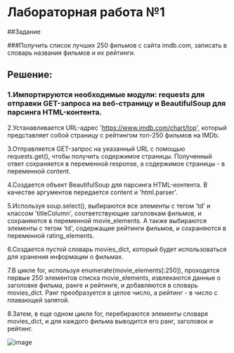 # Лабораторная работа №1
##Задание

###Получить список лучших 250 фильмов с сайта imdb.com, записать в словарь названия фильмов и их рейтинги.

## Решение:
### 1.Импортируются необходимые модули: requests для отправки GET-запроса на веб-страницу и BeautifulSoup для парсинга HTML-контента.

2.Устанавливается URL-адрес 'https://www.imdb.com/chart/top', который представляет собой страницу с рейтингом топ-250 фильмов на IMDb.

3.Отправляется GET-запрос на указанный URL с помощью requests.get(), чтобы получить содержимое страницы. Полученный ответ сохраняется в переменной response, а содержимое страницы - в переменной content.

4.Создается объект BeautifulSoup для парсинга HTML-контента. В качестве аргументов передается content и 'html.parser'.

5.Используя soup.select(), выбираются все элементы с тегом 'td' и классом 'titleColumn', соответствующие заголовкам фильмов, и сохраняются в переменной movie_elements. А также выбираются элементы с тегом 'td', содержащие рейтинги фильмов, и сохраняются в переменной rating_elements.

6.Создается пустой словарь movies_dict, который будет использоваться для хранения информации о фильмах.

7.В цикле for, используя enumerate(movie_elements[:250]), проходятся первые 250 элементов списка movie_elements, извлекаются данные о заголовке фильма, ранге и рейтинге, и добавляются в словарь movies_dict. Ранг преобразуется в целое число, а рейтинг - в число с плавающей запятой.

8.Затем, в еще одном цикле for, перебираются элементы словаря movies_dict, и для каждого фильма выводится его ранг, заголовок и рейтинг.

![image](https://github.com/HESOYAMSPQK/dynamic-language-labs/assets/75386181/3190d34d-4beb-4242-8386-1b0ed0c7c7f0)
